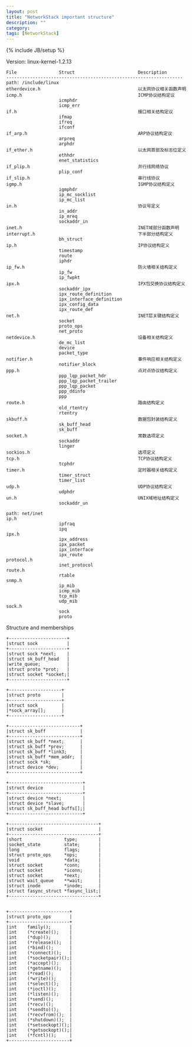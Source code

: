 ```yaml
---
layout: post
title: "NetworkStack important structure"
description: ""
category: 
tags: [NetworkStack]
---
```

{% include JB/setup %}

Version: linux-kernel-1.2.13

	File                Struct                        Description
	-------------------------------------------------------------------
	path: /include/linux
	etherdevice.h                                     以太网协议相关函数声明
	icmp.h                                            ICMP协议结构定议
	                    icmphdr
                        icmp_err
	if.h                                              接口相关结构定议
	                    ifmap
                        ifreq
                        ifconf
	if_arp.h                                          ARP协议结构定议
	                    arpreq
                        arphdr
	if_ether.h                                        以太网首部及标志位定义
	                    ethhdr
                        enet_statistics
	if_plip.h                                         并行线网络协议
	                    plip_conf
	if_slip.h                                         串行线协议
	igmp.h                                            IGMP协议结构定义
	                    igmphdr
                        ip_mc_socklist
                        ip_mc_list
	in.h                                              协议号定义
	                    in_addr
                        ip_mreq
                        sockaddr_in
	inet.h                                            INET域部分函数声明
	interrupt.h                                       下半部分结构定义
	                    bh_struct
	ip.h                                              IP协议结构定义
	                    timestamp
                        route
                        iphdr
	ip_fw.h                                           防火墙相关结构定义
	                    ip_fw
                        ip_fwpkt
	ipx.h                                             IPX包交换协议结构定义
	                    sockaddr_ipx
                        ipx_route_definition
                        ipx_interface_definition
                        ipx_config_data
                        ipx_route_def
	net.h                                             INET层关键结构定义
	                    socket
                        proto_ops
                        net_proto
	netdevice.h                                       设备相关结构定义
	                    de_mc_list
                        device
                        packet_type
	notifier.h                                        事件响应相关结构定义
	                    notifier_block
	ppp.h                                             点对点协议结构定义
	                    ppp_lqp_packet_hdr
                        ppp_lqp_packet_trailer
                        ppp_lqp_packet
                        ppp_ddinfo
                        ppp
	route.h                                           路由结构定义
	                    old_rtentry
                        rtentry
	skbuff.h                                          数据包封装结构定义
	                    sk_buff_head
                        sk_buff
	socket.h                                          常数选项定义
	                    sockaddr
                        linger
	sockios.h                                         选项定义
	tcp.h                                             TCP协议结构定义
	                    tcphdr
	timer.h                                           定时器相关结构定义
	                    timer_struct
                        timer_list
	udp.h                                             UDP协议结构定义
	                    udphdr
	un.h                                              UNIX域地址结构定义
	                    sockaddr_un

	path: net/inet
	ip.h
	                    ipfraq
                        ipq 
	ipx.h
	                    ipx_address
                        ipx_packet
                        ipx_interface
                        ipx_route
	protocol.h
	                    inet_protocol
	route.h
	                    rtable
	snmp.h
	                    ip_mib
                        icmp_mib
                        tcp_mib
                        udp_mib
	sock.h
	                    sock
                        proto

Structure and memberships

	+----------------------+
	|struct sock           |
	+----------------------+
	|struct sock *next;    |
	|struct sk_buff_head   |
	|write_queue;          |
	|struct proto *prot;   |
	|struct socket *socket;|
	+----------------------+

	+--------------------+
	|struct proto        |
	+--------------------+
	|struct sock         |
	|*sock_array[];      |
	+--------------------+

	+---------------------------+
	|struct sk_buff             |
	+---------------------------+
	|struct sk_buff	*next;      |
	|struct sk_buff	*prev;      |
	|struct sk_buff	*link3;     |
	|struct sk_buff *mem_addr;  |
	|struct sock *sk;           |
	|struct device *dev;        |
	+---------------------------+

	+----------------------------+
	|struct device               |
	+----------------------------+
	|struct device *next;        |
	|struct device *slave;       |
	|struct sk_buff_head buffs[];|
	+----------------------------+

	+----------------------------------+
	|struct socket                     |
	+----------------------------------+
	|short                type;        |
	|socket_state         state;       |
	|long                 flags;       |
	|struct proto_ops     *ops;        |
	|void                 *data;       |
	|struct socket        *conn;       |
	|struct socket        *iconn;      |
	|struct socket        *next;       |
	|struct wait_queue    **wait;      |
	|struct inode         *inode;      |
	|struct fasync_struct *fasync_list;|
	+----------------------------------+


	+-----------------------+
	|struct proto_ops       |
	+-----------------------+
	|int	family();       |
	|int	(*create)();    |
	|int	(*dup)();       |
	|int	(*release)();   |
	|int	(*bind)();      |
	|int	(*connect)();   |
	|int	(*socketpair)();|
	|int	(*accept)();    |
	|int	(*getname)();   |
	|int	(*read)();      |
	|int	(*write)();     |
	|int	(*select)();    |
	|int	(*ioctl)();     |
	|int	(*listen)();    |
	|int	(*send)();      |
	|int	(*recv)();      |
	|int	(*sendto)();    |
	|int	(*recvfrom)();  |
	|int	(*shutdown)();  |
	|int	(*setsockopt)();|
	|int	(*getsockopt)();|
	|int	(*fcntl)();     |
	+-----------------------+

